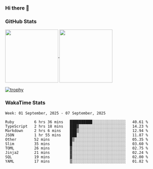 ### Hi there 👋

### GitHub Stats

<a href="https://github.com/anuraghazra/github-readme-stats">
  <img align="center" height="170px" src="https://github-readme-stats.vercel.app/api/top-langs/?username=tksfjt1024&layout=compact&count_private=true&show_icons=true&show_icons=true&theme=graywhite" />
</a>
<a href="https://github.com/anuraghazra/github-readme-stats">
  <img align="center" height="170px" src="https://github-readme-stats.vercel.app/api?username=tksfjt1024&count_private=true&show_icons=true&show_icons=true&theme=graywhite" />
</a>

[![trophy](https://github-profile-trophy.vercel.app/?username=tksfjt1024)](https://github.com/ryo-ma/github-profile-trophy)

### WakaTime Stats

<!--START_SECTION:waka-->
```text
Week: 01 September, 2025 - 07 September, 2025

Ruby         6 hrs 36 mins   ██████████░░░░░░░░░░░░░░░   40.61 % 
TypeScript   2 hrs 18 mins   ███▓░░░░░░░░░░░░░░░░░░░░░   14.23 % 
Markdown     2 hrs 6 mins    ███▒░░░░░░░░░░░░░░░░░░░░░   12.94 % 
JSON         1 hr 55 mins    ███░░░░░░░░░░░░░░░░░░░░░░   11.87 % 
Other        52 mins         █▒░░░░░░░░░░░░░░░░░░░░░░░   05.35 % 
Slim         35 mins         █░░░░░░░░░░░░░░░░░░░░░░░░   03.60 % 
TOML         26 mins         ▓░░░░░░░░░░░░░░░░░░░░░░░░   02.75 % 
Jinja2       21 mins         ▓░░░░░░░░░░░░░░░░░░░░░░░░   02.24 % 
SQL          19 mins         ▓░░░░░░░░░░░░░░░░░░░░░░░░   02.00 % 
YAML         17 mins         ▒░░░░░░░░░░░░░░░░░░░░░░░░   01.82 % 
```
<!--END_SECTION:waka-->
